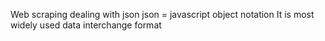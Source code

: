 Web scraping
dealing with json
json = javascript object notation
It is most widely used data interchange format
